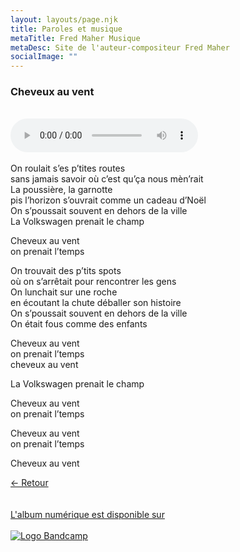 ```yaml
---
layout: layouts/page.njk
title: Paroles et musique
metaTitle: Fred Maher Musique
metaDesc: Site de l'auteur-compositeur Fred Maher
socialImage: ""
---
```

<style>
*:focus {
    outline: none;
}
</style>

  ### Cheveux au vent
 <br> 
<audio controls>
  <source src="https://fredmahermusique.com/mp3/cheveux-au-vent.ogg" type="audio/ogg">
  <source src="https://fredmahermusique.com/mp3/cheveux-au-vent.mp3" type="audio/mpeg">
Your browser does not support the audio element.
</audio>
<br>
<br>     
On roulait s’es p’tites routes<br>
sans jamais savoir où c’est qu’ça nous mèn’rait<br>
La poussière, la garnotte<br>
pis l’horizon s’ouvrait comme un cadeau d’Noël<br>
On s’poussait souvent en dehors de la ville<br>
La Volkswagen prenait le champ

Cheveux au vent<br>
on prenait l’temps

On trouvait des p’tits spots<br>
où on s’arrêtait pour rencontrer les gens<br>
On lunchait sur une roche<br>
en écoutant la chute déballer son histoire<br>
On s’poussait souvent en dehors de la ville<br>
On était fous comme des enfants

Cheveux au vent<br>
on prenait l’temps<br>
cheveux au vent

La Volkswagen prenait le champ

Cheveux au vent<br>
on prenait l’temps

Cheveux au vent<br>
on prenait l’temps<br>

Cheveux au vent

[&larr; Retour](/j-attends-l-printemps/index.html#heading-paroles-et-musique)
<br>
<br> 
<a class="bandcamp" href="https://fredmahermusique.bandcamp.com">
          <br>L'album numérique est disponible sur<br><br><img src="/images/bandcamp.svg" alt="Logo Bandcamp"></a>